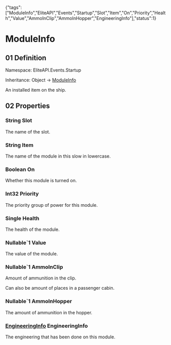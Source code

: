 {"tags":["ModuleInfo","EliteAPI","Events","Startup","Slot","Item","On","Priority","Health","Value","AmmoInClip","AmmoInHopper","EngineeringInfo"],"status":1}

# ModuleInfo

## 01 Definition

Namespace: <span class='code'>EliteAPI.Events.Startup</span>

Inheritance: <span class='code'>Object</span> → <span class='code'>[ModuleInfo](../../../EliteAPI/Events/Startup/ModuleInfo.html)</span>



An installed item on the ship.



## 02 Properties

### <span class='code'>String</span> Slot



The name of the slot.



### <span class='code'>String</span> Item



The name of the module in this slow in lowercase.



### <span class='code'>Boolean</span> On



Whether this module is turned on.



### <span class='code'>Int32</span> Priority



The priority group of power for this module.



### <span class='code'>Single</span> Health



The health of the module.



### <span class='code'>Nullable`1</span> Value



The value of the module.



### <span class='code'>Nullable`1</span> AmmoInClip



Amount of ammunition in the clip.

Can also be amount of places in a passenger cabin.



### <span class='code'>Nullable`1</span> AmmoInHopper



The amount of ammunition in the hopper.



### <span class='code'>[EngineeringInfo](../../../EliteAPI/Events/Startup/EngineeringInfo.html)</span> EngineeringInfo



The engineering that has been done on this module.



